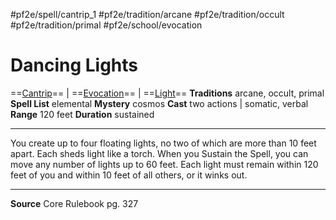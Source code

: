 #pf2e/spell/cantrip_1 #pf2e/tradition/arcane #pf2e/tradition/occult #pf2e/tradition/primal #pf2e/school/evocation
# Dancing Lights
==[Cantrip](../../../Traits/Cantrip.md)== | ==[Evocation](../../../Traits/Evocation.md)== | ==[Light](1%20TTRPG/PF2e%20Wiki/Traits/Light)==
**Traditions** arcane, occult, primal
**Spell List** elemental
**Mystery** cosmos
**Cast** two actions | somatic, verbal
**Range** 120 feet
**Duration** sustained

---
You create up to four floating lights, no two of which are more than 10 feet apart. Each sheds light like a torch. When you Sustain the Spell, you can move any number of lights up to 60 feet. Each light must remain within 120 feet of you and within 10 feet of all others, or it winks out.

---
**Source** Core Rulebook pg. 327